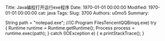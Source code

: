 Title: Java编程打开运行exe程序
Date: 1970-01-01 00:00:00
Modified: 1970-01-01 00:00:00
cat: java
Tags: 
Slug: 3700
Authors: u0mo5 
Summary: 

String path = "notepad.exe"; //(C:Program FilesTencentQQBinqq.exe)
try { Runtime runtime = Runtime.getRuntime(); Process process = runtime.exec(path);
} catch (IOException e) { e.printStackTrace(); }

